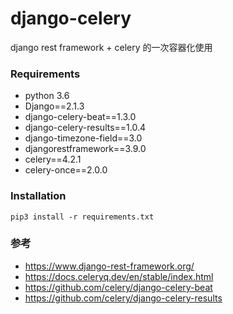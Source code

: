 # django-celery
django rest framework + celery 的一次容器化使用

### Requirements
- python 3.6
- Django==2.1.3
- django-celery-beat==1.3.0
- django-celery-results==1.0.4
- django-timezone-field==3.0
- djangorestframework==3.9.0
- celery==4.2.1
- celery-once==2.0.0

### Installation
```shell
pip3 install -r requirements.txt
```

### 参考
- https://www.django-rest-framework.org/
- https://docs.celeryq.dev/en/stable/index.html
- https://github.com/celery/django-celery-beat
- https://github.com/celery/django-celery-results
